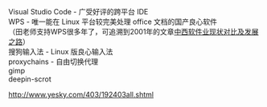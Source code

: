 Visual Studio Code - 广受好评的跨平台 IDE  
WPS - 唯一能在 Linux 平台较完美处理 office 文档的国产良心软件  
（田老师支持WPS很多年了，可追溯到2001年的文章[中西软件业现状对比及发展之路](http://www.yesky.com/403/192403all.shtml)）  
搜狗输入法 - Linux 版良心输入法  
proxychains - 自由切换代理  
gimp  
deepin-scrot  


http://www.yesky.com/403/192403all.shtml

